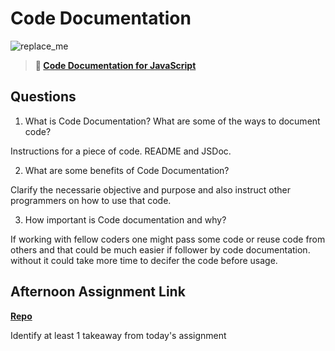 # Code Documentation

![replace_me](https://codeworks.blob.core.windows.net/public/assets/img/illustrations/placeholder.svg)

> **📖 [Code Documentation for JavaScript](https://codeworksacademy.com/fs-student-guide/resources/wk7/02-JSDocs)**

## Questions

1. What is Code Documentation? What are some of the ways to document code?

Instructions for a piece of code. README and JSDoc.

2. What are some benefits of Code Documentation?

Clarify the necessarie objective and purpose and also instruct other programmers on how to use that code.

3. How important is Code documentation and why?

If working with fellow coders one might pass some code or reuse code from others and that could be much easier if follower by code documentation. without it could take more time to decifer the code before usage.

## Afternoon Assignment Link

**[Repo](https://github.com/JakeCarp/planIt)**

Identify at least 1 takeaway from today's assignment
